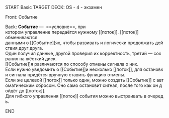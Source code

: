 START
Basic
TARGET DECK: OS - 4 - экзамен

Front: Событие

Back: **Событие** —  ==условие==, при котором управление передаётся нужному [[поток]].
[[поток]] обмениваются данными о [[Событие]]ях, чтобы развивать и логически продолжать действия друг друга. 
Один получил данные, другой проверил их корректность, третий — сохранил на жёсткий диск. 
[[Событие]]я различаются по способу отмены сигнала о них. 
Если нужно уведомить о [[Событие]]и несколько [[поток]], для остановки сигнала придётся вручную ставить функцию отмены. 
Если же целевой [[поток]] только один, можно создать [[Событие]] с автоматическим сбросом. Оно само остановит сигнал, после того как он дойдёт до [[поток]]. 
Для гибкого управления [[поток]] события можно выстраивать в очередь.

<!--ID: 1663427618281-->
END 